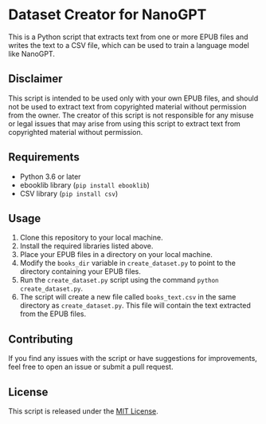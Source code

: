 # Dataset Creator for NanoGPT

This is a Python script that extracts text from one or more EPUB files and writes the text to a CSV file, which can be used to train a language model like NanoGPT.


## Disclaimer

This script is intended to be used only with your own EPUB files, and should not be used to extract text from copyrighted material without permission from the owner. The creator of this script is not responsible for any misuse or legal issues that may arise from using this script to extract text from copyrighted material without permission.


## Requirements

* Python 3.6 or later
* ebooklib library (`pip install ebooklib`)
* CSV library (`pip install csv`)

## Usage

1. Clone this repository to your local machine.
2. Install the required libraries listed above.
3. Place your EPUB files in a directory on your local machine.
4. Modify the `books_dir` variable in `create_dataset.py` to point to the directory containing your EPUB files.
5. Run the `create_dataset.py` script using the command `python create_dataset.py`.
6. The script will create a new file called `books_text.csv` in the same directory as `create_dataset.py`. This file will contain the text extracted from the EPUB files.

## Contributing

If you find any issues with the script or have suggestions for improvements, feel free to open an issue or submit a pull request.

## License

This script is released under the [MIT License](https://opensource.org/licenses/MIT).

